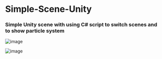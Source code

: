 # Simple-Scene-Unity
<h3>Simple Unity scene with using C# script to switch scenes and to show particle system</h3>

![image](https://github.com/r3ynD/Simple-Scene-Unity/assets/127958857/ce3915b5-dc99-44b6-911b-8c91bb8b4b11)

![image](https://github.com/r3ynD/Simple-Scene-Unity/assets/127958857/050ceb93-9560-4e6a-8c7a-6e345e728cf1)
